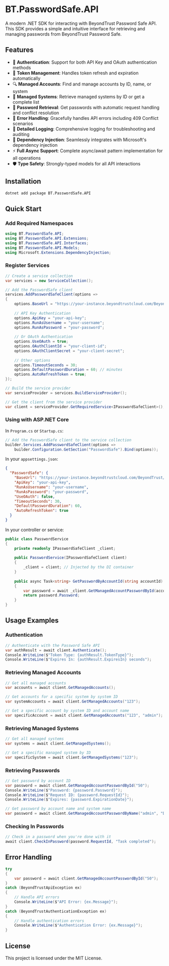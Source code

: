 # BT.PasswordSafe.API

A modern .NET SDK for interacting with BeyondTrust Password Safe API. This SDK provides a simple and intuitive interface for retrieving and managing passwords from BeyondTrust Password Safe.

## Features

- 🔐 **Authentication**: Support for both API Key and OAuth authentication methods
- 🔄 **Token Management**: Handles token refresh and expiration automatically
- 🔍 **Managed Accounts**: Find and manage accounts by ID, name, or system
- 🔎 **Managed Systems**: Retrieve managed systems by ID or get a complete list
- 🔑 **Password Retrieval**: Get passwords with automatic request handling and conflict resolution
- 🧩 **Error Handling**: Gracefully handles API errors including 409 Conflict scenarios
- 📝 **Detailed Logging**: Comprehensive logging for troubleshooting and auditing
- 🧰 **Dependency Injection**: Seamlessly integrates with Microsoft's dependency injection
- ⚡ **Full Async Support**: Complete async/await pattern implementation for all operations
- 🛡️ **Type Safety**: Strongly-typed models for all API interactions

## Installation

```bash
dotnet add package BT.PasswordSafe.API
```

## Quick Start

### Add Required Namespaces

```csharp
using BT.PasswordSafe.API;
using BT.PasswordSafe.API.Extensions;
using BT.PasswordSafe.API.Interfaces;
using BT.PasswordSafe.API.Models;
using Microsoft.Extensions.DependencyInjection;
```

### Register Services

```csharp
// Create a service collection
var services = new ServiceCollection();

// Add the PasswordSafe client
services.AddPasswordSafeClient(options =>
{
    options.BaseUrl = "https://your-instance.beyondtrustcloud.com/BeyondTrust/api/public/v3/";
    
    // API Key Authentication
    options.ApiKey = "your-api-key";
    options.RunAsUsername = "your-username";
    options.RunAsPassword = "your-password";
    
    // Or OAuth Authentication
    options.UseOAuth = true;
    options.OAuthClientId = "your-client-id";
    options.OAuthClientSecret = "your-client-secret";
    
    // Other options
    options.TimeoutSeconds = 30;
    options.DefaultPasswordDuration = 60; // minutes
    options.AutoRefreshToken = true;
});

// Build the service provider
var serviceProvider = services.BuildServiceProvider();

// Get the client from the service provider
var client = serviceProvider.GetRequiredService<IPasswordSafeClient>();
```

### Using with ASP.NET Core

In `Program.cs` or `Startup.cs`:

```csharp
// Add the PasswordSafe client to the service collection
builder.Services.AddPasswordSafeClient(options => 
    builder.Configuration.GetSection("PasswordSafe").Bind(options));
```

In your `appsettings.json`:

```json
{
  "PasswordSafe": {
    "BaseUrl": "https://your-instance.beyondtrustcloud.com/BeyondTrust/api/public/v3/",
    "ApiKey": "your-api-key",
    "RunAsUsername": "your-username",
    "RunAsPassword": "your-password",
    "UseOAuth": false,
    "TimeoutSeconds": 30,
    "DefaultPasswordDuration": 60,
    "AutoRefreshToken": true
  }
}
```

In your controller or service:

```csharp
public class PasswordService
{
    private readonly IPasswordSafeClient _client;
    
    public PasswordService(IPasswordSafeClient client)
    {
        _client = client; // Injected by the DI container
    }
    
    public async Task<string> GetPasswordByAccountId(string accountId)
    {
        var password = await _client.GetManagedAccountPasswordById(accountId);
        return password.Password;
    }
}
```

## Usage Examples

### Authentication

```csharp
// Authenticate with the Password Safe API
var authResult = await client.Authenticate();
Console.WriteLine($"Token Type: {authResult.TokenType}");
Console.WriteLine($"Expires In: {authResult.ExpiresIn} seconds");
```

### Retrieving Managed Accounts

```csharp
// Get all managed accounts
var accounts = await client.GetManagedAccounts();

// Get accounts for a specific system by system ID
var systemAccounts = await client.GetManagedAccounts("123");

// Get a specific account by system ID and account name
var specificAccount = await client.GetManagedAccounts("123", "admin");
```

### Retrieving Managed Systems

```csharp
// Get all managed systems
var systems = await client.GetManagedSystems();

// Get a specific managed system by ID
var specificSystem = await client.GetManagedSystems("123");
```

### Retrieving Passwords

```csharp
// Get password by account ID
var password = await client.GetManagedAccountPasswordById("50");
Console.WriteLine($"Password: {password.Password}");
Console.WriteLine($"Request ID: {password.RequestId}");
Console.WriteLine($"Expires: {password.ExpirationDate}");

// Get password by account name and system name
var password = await client.GetManagedAccountPasswordByName("admin", "DC01");
```

### Checking In Passwords

```csharp
// Check in a password when you're done with it
await client.CheckInPassword(password.RequestId, "Task completed");
```

## Error Handling

```csharp
try
{
    var password = await client.GetManagedAccountPasswordById("50");
}
catch (BeyondTrustApiException ex)
{
    // Handle API errors
    Console.WriteLine($"API Error: {ex.Message}");
}
catch (BeyondTrustAuthenticationException ex)
{
    // Handle authentication errors
    Console.WriteLine($"Authentication Error: {ex.Message}");
}
```

## License

This project is licensed under the MIT License.
